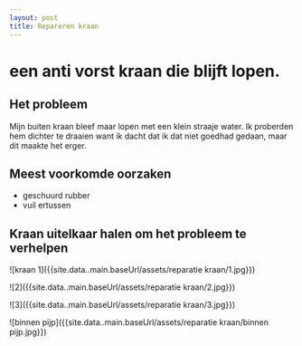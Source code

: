 ```yaml
---
layout: post
title: Repareren kraan 
---
```


# een anti vorst kraan die blijft lopen.

## Het probleem
Mijn buiten kraan bleef maar lopen met een klein straaje water. Ik proberden hem dichter te draaien want ik dacht dat ik dat niet goedhad gedaan, maar dit maakte het erger.

## Meest voorkomde oorzaken 
* geschuurd rubber
* vuil ertussen

## Kraan uitelkaar halen om het probleem te verhelpen

 ![kraan 1]({{site.data..main.baseUrl/assets/reparatie kraan/1.jpg}})
 
 ![2]({{site.data..main.baseUrl/assets/reparatie kraan/2.jpg}})

 ![3]({{site.data..main.baseUrl/assets/reparatie kraan/3.jpg}})
 
 ![binnen pijp]({{site.data..main.baseUrl/assets/reparatie kraan/binnen pijp.jpg}})


